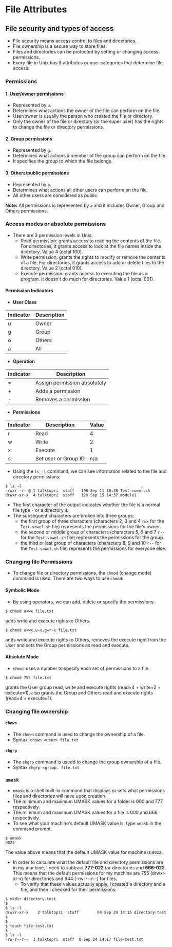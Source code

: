 # File Attributes

## File security and types of access

- File security means access control to files and directories.
- File ownership is a secure way to store files.
- Files and directories can be protected by setting or changing access permissions.
- Every file in Unix has 3 attributes or user categories that determine file access:

### Permissions

#### 1. User/owner permissions

- Represented by `u`.
- Determines what actions the owner of the file can perform on the file.
- User/owner is usually the person who created the file or directory.
- Only the owner of the file or directory (or the super user) has the rights to change the file or directory permissions.

#### 2. Group permissions

- Represented by `g`.
- Determines what actions a member of the group can perform on the file.
- It specifies the group to which the file belongs.

#### 3. Others/public permissions

- Represented by `o`.
- Determines what actions all other users can perform on the file.
- All other users are considered as public.

**Note:** All permissions is represented by `a` and it includes Owner, Group and Others permissions.


### Access modes or absolute permissions

- There are 3 permission levels in Unix:
  - Read permission: grants access to reading the contents of the file. For directories, it grants access to look at the file names inside the directory. Value 4 (octal 100).
  - Write permission: grants the rights to modify or remove the contents of a file. For directories, it grants access to add or delete files to the directory. Value 2 (octal 010).
  - Execute permission: grants access to executing the file as a program. It doesn't do much for directories. Value 1 (octal 001).

#### Permission Indicators

- **User Class**

Indicator | Description
--------- | -----------
u | Owner
g | Group
o | Others <br/>
a | All <br/>

- **Operation**

Indicator | Description
--------- | -----------
= | Assign permission absolutely
\+ | Adds a permission
\- | Removes a permission

- **Permissions**

Indicator | Description | Value
--------- | ----------- | ------
r | Read | 4
w | Write | 2
x | Execute | 1
s | Set user or Group ID | n/a

- Using the `ls -l` command, we can see information related to the file and directory permissions:

```
$ ls -l
-rwxr--r--@ 1 talktopri  staff   198 Sep 11 20:38 Test-vowel.sh
drwxr-xr-x  4 talktopri  staff   128 Sep 15 14:37 module1
```      

- The first character of the output indicates whether the file is a normal file type `-` or a directory `d`.
- The subsequent characters are broken into three groups:
  - the first group of three characters (characters 2, 3 and 4 `rwx` for the `Test-vowel.sh` file) represents the permissions for the file's owner.
  - the second or middle group of characters (characters 5, 6 and 7 `r--` for the `Test-vowel.sh` file) represents the permissions for the group.
  - the third or last group of characters (characters 8, 9 and 10 `r--` for the `Test-vowel.sh` file) represents the permissions for everyone else.

### Changing file Permissions

- To change file or directory permissions, the `chmod` (change mode) command is  used. There are two ways to use `chmod`:

#### Symbolic Mode

- By using operators, we can add, delete or specify the permissions:

```
$ chmod o+wx file.txt
```

adds write and execute rights to Others.

```
$ chmod o+wx,u-x,g=r-x file.txt
```

adds write and execute rights to Others, removes the execute right from the User and sets the Group permissions as read and execute.

#### Absolute Mode

- `chmod` uses a number to specify each set of permissions to a file.

```
$ chmod 755 file.txt
```

grants the User group read, write and execute rights (read=4 + write=2 + execute=1), also grants the Group and Others read and execute rights (read=4 + execute=1).

### Changing file ownership

#### `chown`

- The `chown` command is used to change the ownership of a file.
- Syntax: `chown <user> file.txt`

#### `chgrp`

- The `chgrp` command is usedd to change the group ownership of a file.
- Syntax `chgrp <group. file.txt`

### `umask`

- `umask` is a shell built-in command that displays or sets what permissions files and directories will have upon creation.
- The minimum and maximum UMASK values for a folder is 000 and 777 respectively.
- The minimum and maximum UMASK values for a file is 000 and 666 respectively.
- To see what your machine's default UMASK value is, type `umask` in the command prompt.

```
$ umask
0022
```

The value above means that the default UMASK value for machine is `0022`.

- In order to calculate what the default file and directory permissions are in my machine, I need to subtract **777-022** for directories and **666-022**. This means that the default permissions for my machine are 755 (drwxr-xr-x) for directories and 644 (-rw-r--r--) for files.
  - To verify that these values actually apply, I created a directory and a file, and then I checked for their permissions:

```
$ mkdir directory-test
$
$ ls -l
drwxr-xr-x    2 talktopri  staff        64 Sep 24 14:15 directory-test  
$
$
$ touch file-test.txt
$
$ ls -l
-rw-r--r--  1 talktopri  staff  0 Sep 24 14:17 file-test.txt
```
